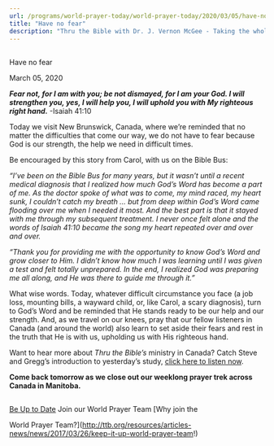 ```yaml
---
url: /programs/world-prayer-today/world-prayer-today/2020/03/05/have-no-fear
title: "Have no fear"
description: "Thru the Bible with Dr. J. Vernon McGee - Taking the whole Word to the whole world"
---
```







## 
 Have no fear


March 05, 2020




***Fear not, for I am with you; be not dismayed, for I am your God. I will strengthen you, yes, I will help you, I will uphold you with My righteous right hand.*** -Isaiah 41:10


Today we visit New Brunswick, Canada, where we’re reminded that no matter the difficulties that come our way, we do not have to fear because God is our strength, the help we need in difficult times. 


Be encouraged by this story from Carol, with us on the Bible Bus:


*“I’ve been on the Bible Bus for many years, but it wasn’t until a recent medical diagnosis that I realized how much God’s Word has become a part of me. As the doctor spoke of what was to come, my mind raced, my heart sunk, I couldn’t catch my breath … but from deep within God’s Word came flooding over me when I needed it most. And the best part is that it stayed with me through my subsequent treatment. I never once felt alone and the words of Isaiah 41:10 became the song my heart repeated over and over and over.*


*“Thank you for providing me with the opportunity to know God’s Word and grow closer to Him. I didn’t know how much I was learning until I was given a test and felt totally unprepared. In the end, I realized God was preparing me all along, and He was there to guide me through it.”*


What wise words. Today, whatever difficult circumstance you face (a job loss, mounting bills, a wayward child, or, like Carol, a scary diagnosis), turn to God’s Word and be reminded that He stands ready to be our help and our strength. And, as we travel on our knees, pray that our fellow listeners in Canada (and around the world) also learn to set aside their fears and rest in the truth that He is with us, upholding us with His righteous hand. 


Want to hear more about *Thru the Bible’s* ministry in Canada? Catch Steve and Gregg’s introduction to ​yesterday’s study, [click here to listen now](https://www.oneplace.com/ministries/thru-the-bible-with-j-vernon-mcgee/custom-player/james-55-20-806677.html).


**Come back tomorrow as we close out our weeklong prayer trek across Canada in Manitoba.**







## 




[Be Up to Date](http://feeds.feedburner.com/WorldPrayerToday "World Prayer Today RSS Feed")
Join our World Prayer Team
[Why join the  

World Prayer Team?](http://ttb.org/resources/articles-news/news/2017/03/26/keep-it-up-world-prayer-team!)




